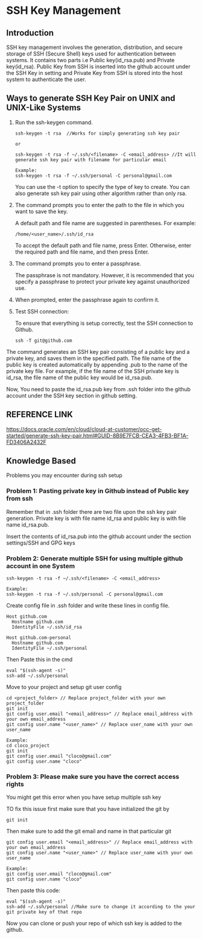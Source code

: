 # SSH Key Management

## Introduction

SSH key management involves the generation, distribution, and secure storage of SSH (Secure Shell) keys used for authentication between systems.
It contains two parts i.e Public key(id_rsa.pub) and Private key(id_rsa). Public Key from SSH is inserted into the github account under the SSH Key in setting and Private Key from SSH is stored into the host system to authenticate the user.

##  Ways to generate SSH Key Pair on UNIX and UNIX-Like Systems

1. Run the ssh-keygen command.
   ```
   ssh-keygen -t rsa  //Works for simply generating ssh key pair
   
   or
   
   ssh-keygen -t rsa -f ~/.ssh/<filename> -C <email_address> //It will generate ssh key pair with filename for particular email
   
   Example:
   ssh-keygen -t rsa -f ~/.ssh/personal -C personal@gmail.com

   ```
   You can use the -t option to specify the type of key to create. You can also generate ssh key pair using other algorithm rather than only rsa.

2. The command prompts you to enter the path to the file in which you want to save the key.

   A default path and file name are suggested in parentheses. For example:
    ```
   /home/<user_name>/.ssh/id_rsa 
   ```
   To accept the default path and file name, press Enter. Otherwise, enter the required path and file name, and then press Enter.

3. The command prompts you to enter a passphrase.

   The passphrase is not mandatory. However, it is recommended that you specify a passphrase to protect your private key against unauthorized use.
    
4. When prompted, enter the passphrase again to confirm it.
5.  Test SSH connection:
    
    To ensure that everything is setup correctly, test the SSH connection to Github.
    ```
    ssh -T git@github.com
    ```

The command generates an SSH key pair consisting of a public key and a private key, and saves them in the specified path. The file name of the public key is created automatically by appending .pub to the name of the private key file. For example, if the file name of the SSH private key is id_rsa, the file name of the public key would be id_rsa.pub.

Now, You need to paste the id_rsa.pub key from .ssh folder into the github account under the SSH key section in github setting.

## REFERENCE LINK
https://docs.oracle.com/en/cloud/cloud-at-customer/occ-get-started/generate-ssh-key-pair.html#GUID-8B9E7FCB-CEA3-4FB3-BF1A-FD3406A2432F

## Knowledge Based
Problems you may encounter during ssh setup

### Problem 1: Pasting private key in Github instead of Public key from ssh

Remember that in .ssh folder there are two file upon the ssh key pair generation. Private key is with file name id_rsa and public key is with file name id_rsa.pub.

Insert the contents of id_rsa.pub into the github account under the section settings/SSH and GPG keys 

### Problem 2: Generate multiple SSH for using multiple github account in one System

```
ssh-keygen -t rsa -f ~/.ssh/<filename> -C <email_address>

Example:
ssh-keygen -t rsa -f ~/.ssh/personal -C personal@gmail.com
```

Create config file in .ssh folder and write these lines in config file.
```
Host github.com
  Hostname github.com
  IdentityFile ~/.ssh/id_rsa

Host github.com-personal
  Hostname github.com
  IdentityFile ~/.ssh/personal
```
Then Paste this in the cmd 
```
eval "$(ssh-agent -s)"
ssh-add ~/.ssh/personal
```

Move to your project and setup git user config
```
cd <project_folder> // Replace project_folder with your own project_folder
git init
git config user.email "<email_address>" // Replace email_address with your own email_address
git config user.name "<user_name>" // Replace user_name with your own user_name

Example:
cd cloco_project
git init
git config user.email "cloco@gmail.com"
git config user.name "cloco"
```

### Problem 3: Please make sure you have the correct access rights
You might get this error when you have setup multiple ssh key

TO fix this issue first make sure that you have initialized the git by
```
git init
```
Then make sure to add the git email and name in that particular git
```
git config user.email "<email_address>" // Replace email_address with your own email_address
git config user.name "<user_name>" // Replace user_name with your own user_name

Example:
git config user.email "cloco@gmail.com"
git config user.name "cloco"
```

Then paste this code:
```
eval "$(ssh-agent -s)"
ssh-add ~/.ssh/personal //Make sure to change it according to the your git private key of that repo
```

Now you can clone or push your repo of which ssh key is added to the github.


